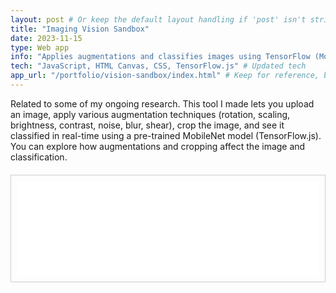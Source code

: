 ```yaml
---
layout: post # Or keep the default layout handling if 'post' isn't strictly needed for portfolio items
title: "Imaging Vision Sandbox"
date: 2023-11-15
type: Web app
info: "Applies augmentations and classifies images using TensorFlow (MobileNet) in-browser."
tech: "JavaScript, HTML Canvas, CSS, TensorFlow.js" # Updated tech
app_url: "/portfolio/vision-sandbox/index.html" # Keep for reference, but not used for linking anymore
---
```


Related to some of my ongoing research. This tool I made lets you upload an image, apply various augmentation techniques (rotation, scaling, brightness, contrast, noise, blur, shear), crop the image, and see it classified in real-time using a pre-trained MobileNet model (TensorFlow.js). You can explore how augmentations and cropping affect the image and classification.

<div class="app-container" style="border: 1px solid #ccc; padding: 10px; margin-top: 20px; overflow: hidden;"> <!-- Removed min-height, resize, overflow:auto; Added overflow:hidden -->
    <iframe id="vision-iframe" src="/portfolio/vision-sandbox/index.html" width="100%" style="border:none; display: block;" scrolling="no"></iframe> <!-- Removed height, added id, scrolling=no, display:block -->
</div>

<script>
    window.addEventListener('message', function(event) {
        // Basic security check
        // if (event.origin !== window.location.origin) return;

        if (event.data && typeof event.data.frameHeight === 'number') {
            const iframe = document.getElementById('vision-iframe');
            if (iframe) {
                // Add a small buffer
                iframe.style.height = (event.data.frameHeight + 20) + 'px';
            }
        }
    });
</script>
